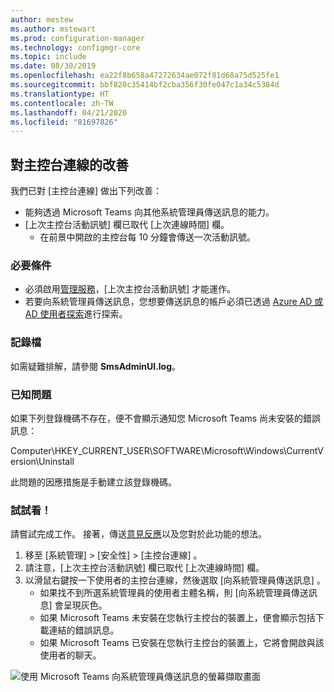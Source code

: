 ```yaml
---
author: mestew
ms.author: mstewart
ms.prod: configuration-manager
ms.technology: configmgr-core
ms.topic: include
ms.date: 08/30/2019
ms.openlocfilehash: ea22f8b658a47272634ae072f81d68a75d525fe1
ms.sourcegitcommit: bbf820c35414bf2cba356f30fe047c1a34c5384d
ms.translationtype: HT
ms.contentlocale: zh-TW
ms.lasthandoff: 04/21/2020
ms.locfileid: "81697826"
---
```

## <a name="improvements-to-console-connections"></a>對主控台連線的改善
<!--4923997-->
我們已對 [主控台連線]  做出下列改善：

- 能夠透過 Microsoft Teams 向其他系統管理員傳送訊息的能力。
- [上次主控台活動訊號]  欄已取代 [上次連線時間]  欄。
  - 在前景中開啟的主控台每 10 分鐘會傳送一次活動訊號。

### <a name="prerequisites"></a>必要條件

- 必須啟用[管理服務](../../../../plan-design/hierarchy/plan-for-the-sms-provider.md#bkmk_admin-service)，[上次主控台活動訊號]  才能運作。 
- 若要向系統管理員傳送訊息，您想要傳送訊息的帳戶必須已透過 [Azure AD 或 AD 使用者探索](../../../../servers/deploy/configure/about-discovery-methods.md#bkmk_aboutUser)進行探索。

### <a name="log-files"></a>記錄檔

如需疑難排解，請參閱 **SmsAdminUI.log**。

### <a name="known-issues"></a>已知問題

如果下列登錄機碼不存在，便不會顯示通知您 Microsoft Teams 尚未安裝的錯誤訊息：

Computer\HKEY_CURRENT_USER\SOFTWARE\Microsoft\Windows\CurrentVersion\Uninstall

此問題的因應措施是手動建立該登錄機碼。

### <a name="try-it-out"></a>試試看！

請嘗試完成工作。 接著，傳送[意見反應](../../../../understand/find-help.md#product-feedback)以及您對於此功能的想法。

1. 移至 [系統管理]   > [安全性]   > [主控台連線]  。
1. 請注意，[上次主控台活動訊號]  欄已取代 [上次連線時間]  欄。
1. 以滑鼠右鍵按一下使用者的主控台連線，然後選取 [向系統管理員傳送訊息]  。
    - 如果找不到所選系統管理員的使用者主體名稱，則 [向系統管理員傳送訊息]  會呈現灰色。
    - 如果 Microsoft Teams 未安裝在您執行主控台的裝置上，便會顯示包括下載連結的錯誤訊息。
    - 如果 Microsoft Teams 已安裝在您執行主控台的裝置上，它將會開啟與該使用者的聊天。

![使用 Microsoft Teams 向系統管理員傳送訊息的螢幕擷取畫面](../../media/4923997-message-administrator.png)